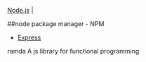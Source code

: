 [Node.js](node.md) |

##node package manager - NPM

- [Express](express.md)

ramda
A js library for functional programming
